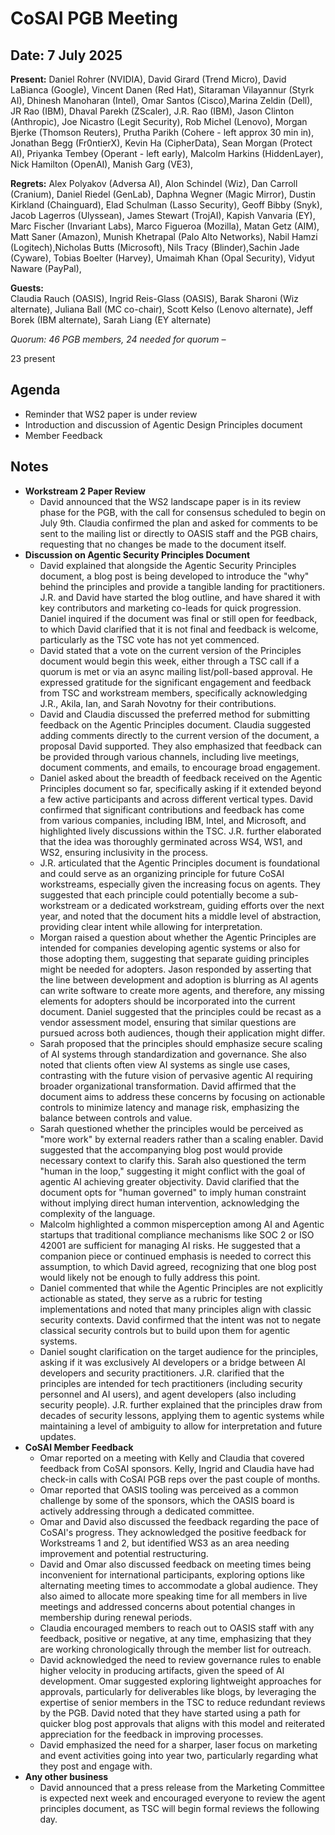 # CoSAI PGB Meeting 

## Date: 7 July 2025

**Present:** Daniel Rohrer (NVIDIA), David Girard (Trend Micro), David LaBianca (Google), Vincent Danen (Red Hat), Sitaraman Vilayannur (Styrk AI), Dhinesh Manoharan (Intel), Omar Santos (Cisco),Marina Zeldin (Dell), JR Rao (IBM), Dhaval Parekh (ZScaler), J.R. Rao (IBM), Jason Clinton (Anthropic), Joe Nicastro (Legit Security), Rob Michel (Lenovo), Morgan Bjerke (Thomson Reuters), Prutha Parikh (Cohere \- left approx 30 min in), Jonathan Begg (Fr0ntierX), Kevin Ha (CipherData), Sean Morgan (Protect AI),  Priyanka Tembey (Operant \- left early), Malcolm Harkins (HiddenLayer), Nick Hamilton (OpenAI), Manish Garg (VE3), 

**Regrets:** Alex Polyakov (Adversa AI), Alon Schindel (Wiz), Dan Carroll (Cranium), Daniel Riedel (GenLab), Daphna Wegner (Magic Mirror), Dustin Kirkland (Chainguard), Elad Schulman (Lasso Security), Geoff Bibby (Snyk), Jacob Lagerros (Ulyssean), James Stewart (TrojAI), Kapish Vanvaria (EY), Marc Fischer (Invariant Labs), Marco Figueroa (Mozilla),  Matan Getz (AIM), Matt Saner (Amazon), Munish Khetrapal (Palo Alto Networks), Nabil Hamzi (Logitech),Nicholas Butts (Microsoft), Nils Tracy (Blinder),Sachin Jade (Cyware), Tobias Boelter (Harvey),  Umaimah Khan (Opal Security), Vidyut Naware (PayPal), 

**Guests:**  
Claudia Rauch (OASIS), Ingrid Reis-Glass (OASIS), Barak Sharoni (Wiz alternate), Juliana Ball (MC co-chair), Scott Kelso (Lenovo alternate), Jeff Borek (IBM alternate), Sarah Liang (EY alternate)

*Quorum: 46 PGB members, 24 needed for quorum –*

23 present

## Agenda

* Reminder that WS2 paper is under review  
* Introduction and discussion of Agentic Design Principles document  
* Member Feedback 

## Notes

* **Workstream 2 Paper Review**  
  * David announced that the WS2 landscape paper is in its review phase for the PGB, with the call for consensus scheduled to begin on July 9th. Claudia confirmed the plan and asked for comments to be sent to the mailing list or directly to OASIS staff and the PGB chairs, requesting that no changes be made to the document itself.   
* **Discussion on Agentic Security Principles Document**  
  * David explained that alongside the Agentic Security Principles document, a blog post is being developed to introduce the "why" behind the principles and provide a tangible landing for practitioners. J.R. and David have started  the blog outline, and have shared it with key contributors and marketing co-leads for quick progression. Daniel inquired if the document was final or still open for feedback, to which David clarified that it is not final and feedback is welcome, particularly as the TSC vote has not yet commenced.  
  * David stated that a vote on the current version of the Principles document would begin this week, either through a TSC call if a quorum is met or via an async mailing list/poll-based approval. He expressed gratitude for the significant engagement and feedback from TSC and workstream members, specifically acknowledging J.R., Akila, Ian, and Sarah Novotny for their contributions.  
  * David and Claudia discussed the preferred method for submitting feedback on the Agentic Principles document. Claudia suggested adding comments directly to the current version of the document, a proposal David supported. They also emphasized that feedback can be provided through various channels, including live meetings, document comments, and emails, to encourage broad engagement.  
  * Daniel asked about the breadth of feedback received on the Agentic Principles document so far, specifically asking if it extended beyond a few active participants and across different vertical types. David confirmed that significant contributions and feedback has come from various companies, including IBM, Intel, and Microsoft, and highlighted lively discussions within the TSC. J.R. further elaborated that the idea was thoroughly germinated across WS4, WS1, and WS2, ensuring inclusivity in the process.  
  * J.R. articulated that the Agentic Principles document is foundational and could serve as an organizing principle for future CoSAI workstreams, especially given the increasing focus on agents. They suggested that each principle could potentially become a sub-workstream or a dedicated workstream, guiding efforts over the next year, and noted that the document hits a middle level of abstraction, providing clear intent while allowing for interpretation.  
  * Morgan raised a question about whether the Agentic Principles are intended for companies developing agentic systems or also for those adopting them, suggesting that separate guiding principles might be needed for adopters. Jason responded by asserting that the line between development and adoption is blurring as AI agents can write software to create more agents, and therefore, any missing elements for adopters should be incorporated into the current document. Daniel suggested that the principles could be recast as a vendor assessment model, ensuring that similar questions are pursued across both audiences, though their application might differ.  
  * Sarah proposed that the principles should emphasize secure scaling of AI systems through standardization and governance. She also noted that clients often view AI systems as single use cases, contrasting with the future vision of pervasive agentic AI requiring broader organizational transformation. David affirmed that the document aims to address these concerns by focusing on actionable controls to minimize latency and manage risk, emphasizing the balance between controls and value.  
  * Sarah questioned whether the principles would be perceived as "more work" by external readers rather than a scaling enabler. David suggested that the accompanying blog post would provide necessary context to clarify this. Sarah also questioned the term "human in the loop," suggesting it might conflict with the goal of agentic AI achieving greater objectivity. David clarified that the document opts for "human governed" to imply human constraint without implying direct human intervention, acknowledging the complexity of the language.  
  * Malcolm highlighted a common misperception among AI and Agentic startups that traditional compliance mechanisms like SOC 2 or ISO 42001 are sufficient for managing AI risks. He suggested that a companion piece or continued emphasis is needed to correct this assumption, to which David agreed, recognizing that one blog post would likely not be enough to fully address this point.  
  * Daniel commented that while the Agentic Principles are not explicitly actionable as stated, they serve as a rubric for testing implementations and noted that many principles align with classic security contexts. David confirmed that the intent was not to negate classical security controls but to build upon them for agentic systems.  
  * Daniel sought clarification on the target audience for the principles, asking if it was exclusively AI developers or a bridge between AI developers and security practitioners. J.R. clarified that the principles are intended for tech practitioners (including security personnel and AI users), and agent developers (also including security people). J.R. further explained that the principles draw from decades of security lessons, applying them to agentic systems while maintaining a level of ambiguity to allow for interpretation and future updates.  
* **CoSAI Member Feedback**  
  * Omar reported on a meeting with Kelly and Claudia that covered feedback from CoSAI sponsors. Kelly, Ingrid and Claudia have had check-in calls with CoSAI PGB reps over the past couple of months.  
  * Omar reported that OASIS tooling was perceived as a common challenge by some of the sponsors, which the OASIS board is actively addressing through a dedicated committee.   
  * Omar and David also discussed the feedback regarding the pace of CoSAI's progress. They acknowledged the positive feedback for Workstreams 1 and 2, but identified WS3 as an area needing improvement and potential restructuring.  
  * David and Omar also discussed feedback on meeting times being inconvenient for international participants, exploring options like alternating meeting times to accommodate a global audience. They also aimed to allocate more speaking time for all members in live meetings and addressed concerns about potential changes in membership during renewal periods.  
  * Claudia encouraged members to reach out to OASIS staff with any feedback, positive or negative, at any time, emphasizing that they are working chronologically through the member list for outreach.  
  * David acknowledged the need to review governance rules to enable higher velocity in producing artifacts, given the speed of AI development. Omar suggested exploring lightweight approaches for approvals, particularly for deliverables like blogs, by leveraging the expertise of senior members in the TSC to reduce redundant reviews by the PGB. David noted that they have started using a path for quicker blog post approvals that aligns with this model and reiterated appreciation for the feedback in improving processes.  
  * David emphasized the need for a sharper, laser focus on marketing and event activities going into year two, particularly regarding what they post and engage with.  
* **Any other business**  
  * David announced that a press release from the Marketing Committee is expected next week and encouraged everyone to review the agent principles document, as TSC will begin formal reviews the following day. 

